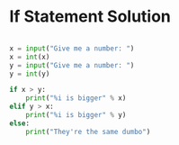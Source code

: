 # If Statement Solution

```python

x = input("Give me a number: ")
x = int(x)
y = input("Give me a number: ")
y = int(y)

if x > y:
	print("%i is bigger" % x)
elif y > x:
	print("%i is bigger" % y)
else:
	print("They're the same dumbo")
```

